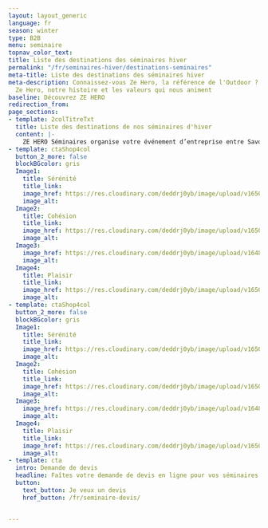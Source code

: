 ```yaml
---
layout: layout_generic
language: fr
season: winter
type: B2B
menu: seminaire
topnav_color_text: 
title: Liste des destinations des séminaires hiver
permalink: "/fr/seminaires-hiver/destinations-seminaires"
meta-title: Liste des destinations des séminaires hiver
meta-description: Connaissez-vous Ze Hero, la référence de l'Outdoor ? Découvrez l'équipe
  Ze Hero, notre histoire et les valeurs qui nous animent
baseline: Découvrez ZE HERO
redirection_from:
page_sections:
- template: 2colTitreTxt
  title: Liste des destinations de nos séminaires d'hiver
  content: |-
    ZE HERO Séminaires organise votre événement d’entreprise entre Savoies, Mont Blanc et Jura, au cœur d’une nature généreuse, de massifs enneigés, de villages charmants et de lacs étincelants... un cadre unique à moins de 4h de Paris, qui sera apprécié par tous.
- template: ctaShop4col
  button_2_more: false
  blockBGcolor: gris
  Image1:
    title: Sérénité
    title_link:
    image_href: https://res.cloudinary.com/deddrj0yb/image/upload/v1650891233/website/resorts/jean-estrella-hvkAKCt1So0-unsplash.jpg
    image_alt:
  Image2:
    title: Cohésion
    title_link:
    image_href: https://res.cloudinary.com/deddrj0yb/image/upload/v1650891470/website/Seminaires/hiver/daniel-frank-R5CpX0Ktrzs-unsplash.jpg
    image_alt:
  Image3:
    image_href: https://res.cloudinary.com/deddrj0yb/image/upload/v1648196348/website/assets/Personnages%20poses/RandoHiver.png
    image_alt:
  Image4:
    title: Plaisir
    title_link:
    image_href: https://res.cloudinary.com/deddrj0yb/image/upload/v1650891232/website/resorts/joshua-sukoff-Kj2dvF0ocZw-unsplash.jpg
    image_alt:
- template: ctaShop4col
  button_2_more: false
  blockBGcolor: gris
  Image1:
    title: Sérénité
    title_link:
    image_href: https://res.cloudinary.com/deddrj0yb/image/upload/v1650891233/website/resorts/jean-estrella-hvkAKCt1So0-unsplash.jpg
    image_alt:
  Image2:
    title: Cohésion
    title_link:
    image_href: https://res.cloudinary.com/deddrj0yb/image/upload/v1650891470/website/Seminaires/hiver/daniel-frank-R5CpX0Ktrzs-unsplash.jpg
    image_alt:
  Image3:
    image_href: https://res.cloudinary.com/deddrj0yb/image/upload/v1648196348/website/assets/Personnages%20poses/RandoHiver.png
    image_alt:
  Image4:
    title: Plaisir
    title_link:
    image_href: https://res.cloudinary.com/deddrj0yb/image/upload/v1650891232/website/resorts/joshua-sukoff-Kj2dvF0ocZw-unsplash.jpg
    image_alt:
- template: cta
  intro: Demande de devis
  headline: Faîtes votre demande de devis en ligne pour vos séminaires hiver ou été
  button:
    text_button: Je veux un devis
    href_button: /fr/seminaire-devis/


---
```

